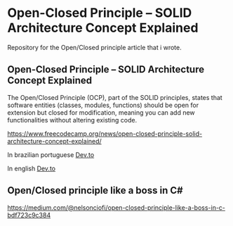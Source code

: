 # Open-Closed Principle – SOLID Architecture Concept Explained

Repository for the Open/Closed principle article that i wrote.

## Open-Closed Principle – SOLID Architecture Concept Explained

The Open/Closed Principle (OCP), part of the SOLID principles, states that software entities (classes, modules, functions) should be open for extension but closed for modification, meaning you can add new functionalities without altering existing code. 

https://www.freecodecamp.org/news/open-closed-principle-solid-architecture-concept-explained/

In brazilian portuguese [Dev.to](https://dev.to/nelsonciofi/tirando-de-letra-o-principio-openclosed-em-c-3a12)   

In english [Dev.to](https://dev.to/nelsonciofi/openclosed-principle-like-a-boss-in-c-298b)   

## Open/Closed principle like a boss in C#

https://medium.com/@nelsonciofi/open-closed-principle-like-a-boss-in-c-bdf723c9c384
